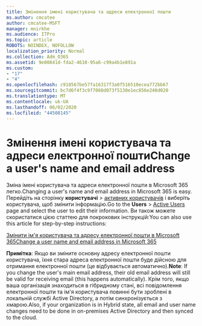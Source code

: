 ```yaml
---
title: Змінення імені користувача та адреси електронної пошти
ms.author: cmcatee
author: cmcatee-MSFT
manager: mnirkhe
ms.audience: ITPro
ms.topic: article
ROBOTS: NOINDEX, NOFOLLOW
localization_priority: Normal
ms.collection: Adm_O365
ms.assetid: 9e00841d-fda2-4610-95a6-c99a4b1e891a
ms.custom:
- "17"
- "4"
ms.openlocfilehash: c918567be57fa16317f3a0f516510ecea772bb67
ms.sourcegitcommit: bc7d6f4f3c9f7060d073f5130e1ec856e248d020
ms.translationtype: MT
ms.contentlocale: uk-UA
ms.lasthandoff: 06/02/2020
ms.locfileid: "44508145"
---
```

# <a name="change-a-users-name-and-email-address"></a><span data-ttu-id="f9203-102">Змінення імені користувача та адреси електронної пошти</span><span class="sxs-lookup"><span data-stu-id="f9203-102">Change a user's name and email address</span></span>

<span data-ttu-id="f9203-103">Зміна імені користувача та адреси електронної пошти в Microsoft 365 легко.</span><span class="sxs-lookup"><span data-stu-id="f9203-103">Changing a user's name and email address in Microsoft 365 is easy.</span></span> <span data-ttu-id="f9203-104">Перейдіть на сторінку **користувачі** \> [активних користувачів](https://go.microsoft.com/fwlink/p/?linkid=834822) і виберіть користувача, щоб змінити інформацію.</span><span class="sxs-lookup"><span data-stu-id="f9203-104">Go to the **Users** \> [Active Users](https://go.microsoft.com/fwlink/p/?linkid=834822) page and select the user to edit their information.</span></span> <span data-ttu-id="f9203-105">Ви також можете скористатися цією статтею для покрокових інструкцій:</span><span class="sxs-lookup"><span data-stu-id="f9203-105">You can also use this article for step-by-step instructions:</span></span>
  
[<span data-ttu-id="f9203-106">Змінити ім'я користувача та адресу електронної пошти в Microsoft 365</span><span class="sxs-lookup"><span data-stu-id="f9203-106">Change a user name and email address in Microsoft 365</span></span>](https://docs.microsoft.com/microsoft-365/admin/add-users/change-a-user-name-and-email-address)
  
 <span data-ttu-id="f9203-107">**Примітка**: Якщо ви зміните основну адресу електронної пошти користувача, їхня стара адреса електронної пошти буде дійсною для отримання електронної пошти (це відбувається автоматично).</span><span class="sxs-lookup"><span data-stu-id="f9203-107">**Note**: If you change the user's main email address, their old email address will still be valid for receiving email (this happens automatically).</span></span> <span data-ttu-id="f9203-108">Крім того, якщо ваша організація знаходиться в гібридному стані, всі повідомлення електронної пошти та ім'я користувача повинні бути зроблені в локальній службі Active Directory, а потім синхронізується з хмарою.</span><span class="sxs-lookup"><span data-stu-id="f9203-108">Also, if your organization is in Hybrid state, all email and user name changes need to be done in on-premises Active Directory and then synced to the cloud.</span></span>